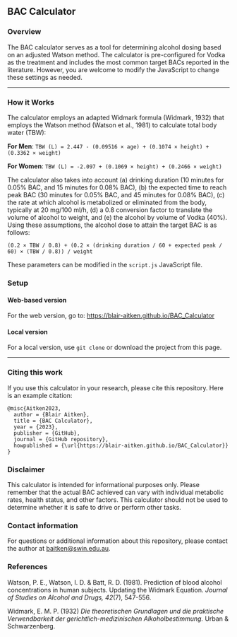 ## BAC Calculator

### Overview

The BAC calculator serves as a tool for determining alcohol dosing based on an adjusted Watson method. The calculator is pre-configured for Vodka as the treatment and includes the most common target BACs reported in the literature. However, you are welcome to modify the JavaScript to change these settings as needed.

---

### How it Works

The calculator employs an adapted Widmark formula (Widmark, 1932) that employs the Watson method (Watson et al., 1981) to calculate total body water (TBW):

**For Men**: `TBW (L) = 2.447 - (0.09516 × age) + (0.1074 × height) + (0.3362 × weight)`

**For Women**: `TBW (L) = -2.097 + (0.1069 × height) + (0.2466 × weight)`

The calculator also takes into account (a) drinking duration (10 minutes for 0.05% BAC, and 15 minutes for 0.08% BAC), (b) the expected time to reach peak BAC (30 minutes for 0.05% BAC, and 45 minutes for 0.08% BAC), (c) the rate at which alcohol is metabolized or eliminated from the body, typically at 20 mg/100 ml/h, (d) a 0.8 conversion factor to translate the volume of alcohol to weight, and (e) the alcohol by volume of Vodka (40%). Using these assumptions, the alcohol dose to attain the target BAC is as follows:

`(0.2 × TBW / 0.8) + (0.2 × (drinking duration / 60 + expected peak / 60) × (TBW / 0.8)) / weight`

These parameters can be modified in the `script.js` JavaScript file.

### Setup

#### Web-based version

For the web version, go to: https://blair-aitken.github.io/BAC_Calculator

#### Local version 

For a local version, use `git clone` or download the project from this page. 

---

### Citing this work

If you use this calculator in your research, please cite this repository. Here is an example citation:

```
@misc{Aitken2023,
  author = {Blair Aitken},
  title = {BAC Calculator},
  year = {2023},
  publisher = {GitHub},
  journal = {GitHub repository},
  howpublished = {\url{https://blair-aitken.github.io/BAC_Calculator}}
}
```

### Disclaimer

This calculator is intended for informational purposes only. Please remember that the actual BAC achieved can vary with individual metabolic rates, health status, and other factors. This calculator should not be used to determine whether it is safe to drive or perform other tasks.

### Contact information
For questions or additional information about this repository, please contact the author at baitken@swin.edu.au.

### References

Watson, P. E., Watson, I. D. & Batt, R. D. (1981). Prediction of blood alcohol concentrations in human subjects. Updating the Widmark Equation. _Journal of Studies on Alcohol and Drugs, 42_(7), 547-556.

Widmark, E. M. P. (1932) _Die theoretischen Grundlagen und die praktische Verwendbarkeit der gerichtlich-medizinischen Alkoholbestimmung._ Urban & Schwarzenberg.
